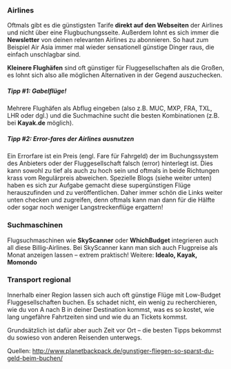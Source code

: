 ### Airlines
Oftmals gibt es die günstigsten Tarife **direkt auf den Webseiten** der Airlines und nicht über eine Flugbuchungsseite. Außerdem lohnt es sich immer die **Newsletter** von deinen relevanten Airlines zu abonnieren. So haut zum Beispiel Air Asia immer mal wieder sensationell günstige Dinger raus, die einfach unschlagbar sind.

**Kleinere Flughäfen** sind oft günstiger für Fluggesellschaften als die Großen, es lohnt sich also alle möglichen Alternativen in der Gegend auszuchecken.

##### Tipp #1: Gabelflüge!
Mehrere Flughäfen als Abflug eingeben (also z.B. MUC, MXP, FRA, TXL, LHR oder dgl.) und die Suchmachine sucht die besten Kombinationen (z.B. bei **Kayak.de** möglich).

##### Tipp #2: Error-fares der Airlines ausnutzen
Ein Errorfare ist ein Preis (engl. Fare für Fahrgeld) der im Buchungssystem des Anbieters oder der Fluggesellschaft falsch (error) hinterlegt ist. Dies kann sowohl zu tief als auch zu hoch sein und oftmals in beide Richtungen krass vom Regulärpreis abweichen. Spezielle Blogs (siehe weiter unten) haben es sich zur Aufgabe gemacht diese supergünstigen Flüge herauszufinden und zu veröffentlichen. Daher immer schön die Links weiter unten checken und zugreifen, denn oftmals kann man dann für die Hälfte oder sogar noch weniger Langstreckenflüge ergattern!

### Suchmaschinen
Flugsuchmaschinen wie **SkyScanner** oder **WhichBudget** integrieren auch all diese Billig-Airlines. Bei SkyScanner kann man sich auch Flugpreise als Monat anzeigen lassen – extrem praktisch! Weitere: **Idealo, Kayak, Momondo**

### Transport regional
Innerhalb einer Region lassen sich auch oft günstige Flüge mit Low-Budget Fluggesellschaften buchen. Es schadet nicht, ein wenig zu recherchieren, wie du von A nach B in deiner Destination kommst, was es so kostet, wie lang ungefähre Fahrtzeiten sind und wie du an Tickets kommst.

Grundsätzlich ist dafür aber auch Zeit vor Ort – die besten Tipps bekommst du sowieso von anderen Reisenden unterwegs.

Quellen:
http://www.planetbackpack.de/gunstiger-fliegen-so-sparst-du-geld-beim-buchen/
